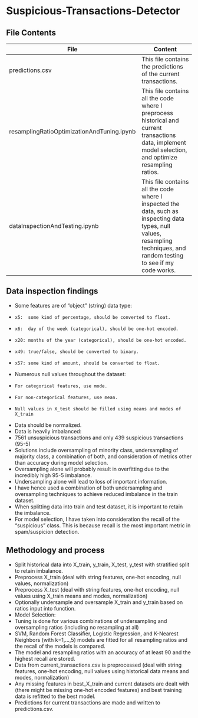 # Suspicious-Transactions-Detector

## File Contents
File|Content
----|-------
predictions.csv|This file contains the predictions of the current transactions.
resamplingRatioOptimizationAndTuning.ipynb|This file contains all the code where I preprocess historical and current transactions data, implement model selection, and optimize resampling ratios.
dataInspectionAndTesting.ipynb|This file contains all the code where I inspected the data, such as inspecting data types, null values, resampling techniques, and random testing to see if my code works.

## Data inspection findings
-	Some features are of “object” (string) data type:
-	  x5:  some kind of percentage, should be converted to float.
-	  x6:  day of the week (categorical), should be one-hot encoded.
-	  x20: months of the year (categorical), should be one-hot encoded.
-	  x49: true/false, should be converted to binary.
-	  x57: some kind of amount, should be converted to float.
-	Numerous null values throughout the dataset:
-	  For categorical features, use mode.
-	  For non-categorical features, use mean.
-	  Null values in X_test should be filled using means and modes of X_train
-	Data should be normalized.
-	Data is heavily imbalanced: 
  -	7561 unsuspicious transactions and only 439 suspicious transactions (95-5)
  -	Solutions include oversampling of minority class, undersampling of majority class, a combination of both, and consideration of metrics other than accuracy during model selection.
  -	Oversampling alone will probably result in overfitting due to the incredibly high 95-5 imbalance. 
  -	Undersampling alone will lead to loss of important information.
  -	I have hence used a combination of both undersampling and oversampling techniques to achieve reduced imbalance in the train dataset.
  -	When splitting data into train and test dataset, it is important to retain the imbalance.
  -	For model selection, I have taken into consideration the recall of the “suspicious” class. This is because recall is the most important metric in spam/suspicion detection.

## Methodology and process
-	Split historical data into X_train, y_train, X_test, y_test with stratified split to retain imbalance.
-	Preprocess X_train (deal with string features, one-hot encoding, null values, normalization)
-	Preprocess X_test (deal with string features, one-hot encoding, null values using X_train means and modes, normalization)
-	Optionally undersample and oversample X_train and y_train based on ratios input into function.
-	Model Selection:
  -	Tuning is done for various combinations of undersampling and oversampling ratios (including no resampling at all)
  - SVM, Random Forest Classifier, Logistic Regression, and K-Nearest Neighbors (with k=1,…,5) models are fitted for all resampling ratios and the recall of the models is compared.
  -	The model and resampling ratios with an accuracy of at least 90 and the highest recall are stored.
-	Data from current_transactions.csv is preprocessed (deal with string features, one-hot encoding, null values using historical data means and modes, normalization)
-	Any missing features in best_X_train and current datasets are dealt with (there might be missing one-hot encoded features) and best training data is refitted to the best model.
-	Predictions for current transactions are made and written to predictions.csv.
